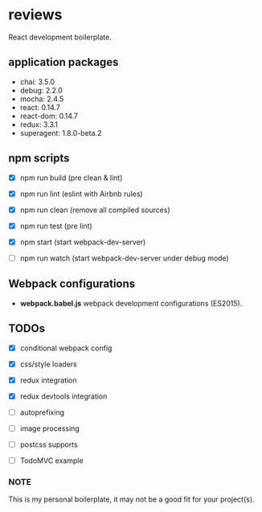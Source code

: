 # reviews

React development boilerplate.


## application packages

- chai: 3.5.0
- debug: 2.2.0
- mocha: 2.4.5
- react: 0.14.7
- react-dom: 0.14.7
- redux: 3.3.1
- superagent: 1.8.0-beta.2


## npm scripts

- [X] npm run build (pre clean & lint)
- [X] npm run lint (eslint with Airbnb rules)
- [X] npm run clean (remove all compiled sources)
- [X] npm run test (pre lint)
- [X] npm start (start webpack-dev-server)
- [ ] npm run watch (start webpack-dev-server under debug mode)


## Webpack configurations

- **webpack.babel.js** webpack development configurations (ES2015).


## TODOs

- [X] conditional webpack config
- [X] css/style loaders
- [X] redux integration
- [X] redux devtools integration
- [ ] autoprefixing
- [ ] image processing
- [ ] postcss supports
- [ ] TodoMVC example


### NOTE

This is my personal boilerplate, it may not be a good fit for your project(s).
